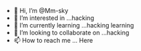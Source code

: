 - 👋 Hi, I’m @Mm-sky
- 👀 I’m interested in ...hacking
- 🌱 I’m currently learning ...hacking learning
- 💞️ I’m looking to collaborate on ...hacking 
- 📫 How to reach me ... Here

<!---
Mm-sky/Mm-sky is a ✨ special ✨ repository because its `README.md` (this file) appears on your GitHub profile.
You can click the Preview link to take a look at your changes.
--->
